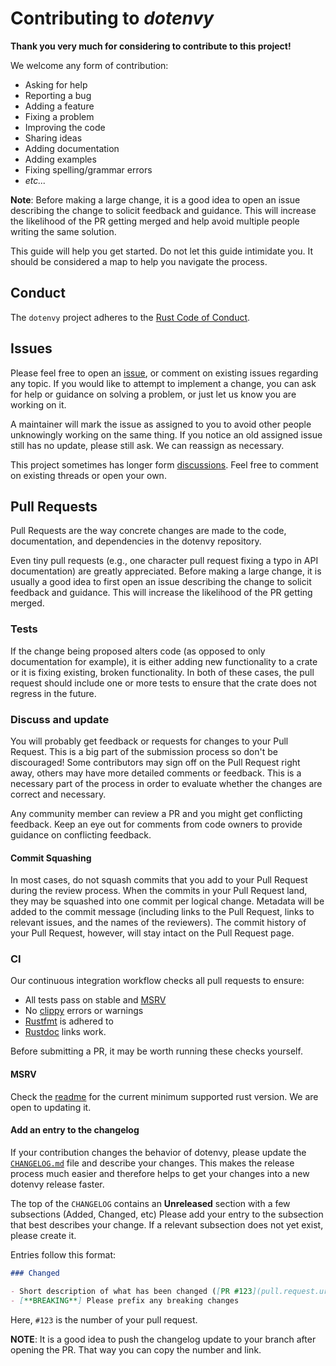 # Contributing to _dotenvy_

**Thank you very much for considering to contribute to this project!**

We welcome any form of contribution:

- Asking for help
- Reporting a bug
- Adding a feature
- Fixing a problem
- Improving the code
- Sharing ideas
- Adding documentation
- Adding examples
- Fixing spelling/grammar errors
- _etc..._

**Note**: Before making a large change, it is a good idea to open an issue
describing the change to solicit feedback and guidance. This will increase the
likelihood of the PR getting merged and help avoid multiple people writing the
same solution.

This guide will help you get started. Do not let this guide intimidate you. It
should be considered a map to help you navigate the process.

## Conduct

The `dotenvy` project adheres to the [Rust Code of
Conduct](https://www.rust-lang.org/policies/code-of-conduct).

## Issues

Please feel free to open an [issue](https://github.com/allan2/dotenvy/issues),
or comment on existing issues regarding any topic. If you would like to attempt
to implement a change, you can ask for help or guidance on solving a problem, or
just let us know you are working on it.

A maintainer will mark the issue as assigned to you to avoid other people
unknowingly working on the same thing. If you notice an old assigned issue still
has no update, please still ask. We can reassign as necessary.

This project sometimes has longer form
[discussions](https://github.com/allan2/dotenvy/discussions). Feel free to
comment on existing threads or open your own.

## Pull Requests

Pull Requests are the way concrete changes are made to the code, documentation,
and dependencies in the dotenvy repository.

Even tiny pull requests (e.g., one character pull request fixing a typo in API
documentation) are greatly appreciated. Before making a large change, it is
usually a good idea to first open an issue describing the change to solicit
feedback and guidance. This will increase the likelihood of the PR getting
merged.

### Tests

If the change being proposed alters code (as opposed to only documentation for
example), it is either adding new functionality to a crate or it is fixing
existing, broken functionality. In both of these cases, the pull request should
include one or more tests to ensure that the crate does not regress in the
future.

### Discuss and update

You will probably get feedback or requests for changes to your Pull Request.
This is a big part of the submission process so don't be discouraged! Some
contributors may sign off on the Pull Request right away, others may have more
detailed comments or feedback. This is a necessary part of the process in order
to evaluate whether the changes are correct and necessary.

Any community member can review a PR and you might get conflicting feedback.
Keep an eye out for comments from code owners to provide guidance on conflicting
feedback.

#### Commit Squashing

In most cases, do not squash commits that you add to your Pull Request during
the review process. When the commits in your Pull Request land, they may be
squashed into one commit per logical change. Metadata will be added to the
commit message (including links to the Pull Request, links to relevant issues,
and the names of the reviewers). The commit history of your Pull Request,
however, will stay intact on the Pull Request page.

### CI

Our continuous integration workflow checks all pull requests to ensure:

- All tests pass on stable and [MSRV]
- No [clippy](https://github.com/rust-lang/rust-clippy) errors or warnings
- [Rustfmt](https://github.com/rust-lang/rustfmt) is adhered to
- [Rustdoc](https://doc.rust-lang.org/rustdoc/write-documentation/linking-to-items-by-name.html)
  links work.

Before submitting a PR, it may be worth running these checks yourself.

#### MSRV

Check the [readme][MSRV] for the current
minimum supported rust version. We are open to updating it.

#### Add an entry to the changelog

If your contribution changes the behavior of dotenvy, please update the
[`CHANGELOG.md`](CHANGELOG.md) file and describe your changes. This makes the
release process much easier and therefore helps to get your changes into a new
dotenvy release faster.

The top of the `CHANGELOG` contains an **Unreleased** section with a few
subsections (Added, Changed, etc) Please add your entry to the subsection
that best describes your change. If a relevant subsection does not yet exist, please
create it.

Entries follow this format:

```md
### Changed

- Short description of what has been changed ([PR #123](pull.request.url)) by [username](github.profile.url)
- [**BREAKING**] Please prefix any breaking changes
```

Here, `#123` is the number of your pull request.

**NOTE**: It is a good idea to push the
changelog update to your branch after opening the PR. That way you can copy the number and link.

[MSRV]: README.md#minimum-supported-rust-version